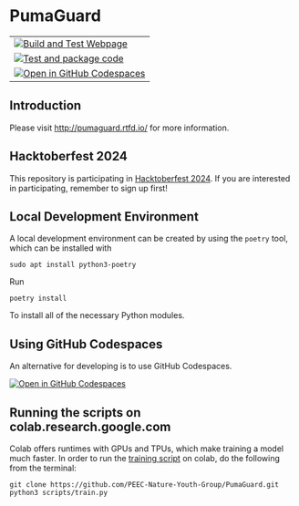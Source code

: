 # PumaGuard

|       |
| ----- |
| [![Build and Test Webpage](https://github.com/PEEC-Nature-Youth-Group/PumaGuard/actions/workflows/build-webpage.yaml/badge.svg)](https://github.com/PEEC-Nature-Youth-Group/PumaGuard/actions/workflows/build-webpage.yaml) |
| [![Test and package code](https://github.com/PEEC-Nature-Youth-Group/PumaGuard/actions/workflows/test-and-package.yaml/badge.svg)](https://github.com/PEEC-Nature-Youth-Group/PumaGuard/actions/workflows/test-and-package.yaml) |
| [![Open in GitHub Codespaces](https://github.com/codespaces/badge.svg)](https://codespaces.new/PEEC-Nature-Youth-Group/PumaGuard) |

## Introduction

Please visit <http://pumaguard.rtfd.io/> for more information.

## Hacktoberfest 2024

This repository is participating in [Hacktoberfest
2024](https://hacktoberfest.com/). If you are interested in participating,
remember to sign up first!

## Local Development Environment

A local development environment can be created by using the `poetry` tool,
which can be installed with

```console
sudo apt install python3-poetry
```

Run

```console
poetry install
```

To install all of the necessary Python modules.

## Using GitHub Codespaces

An alternative for developing is to use GitHub Codespaces.

[![Open in GitHub Codespaces](https://github.com/codespaces/badge.svg)](https://codespaces.new/PEEC-Nature-Youth-Group/PumaGuard)

## Running the scripts on colab.research.google.com

Colab offers runtimes with GPUs and TPUs, which make training a model much
faster. In order to run the [training script](scripts/train.py) on colab, do
the following from the terminal:

```console
git clone https://github.com/PEEC-Nature-Youth-Group/PumaGuard.git
python3 scripts/train.py
```
